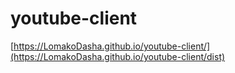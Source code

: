 # youtube-client

[https://LomakoDasha.github.io/youtube-client/](https://LomakoDasha.github.io/youtube-client/dist)
